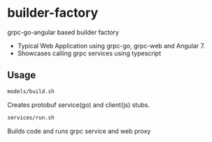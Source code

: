 # builder-factory
grpc-go-angular based builder factory

- Typical Web Application using grpc-go, grpc-web and Angular 7.
- Showcases calling grpc services using typescript

## Usage
```sh
models/build.sh
```

Creates protobuf service(go) and client(js) stubs.

```sh
services/run.sh
```

Builds code and runs grpc service and web proxy
